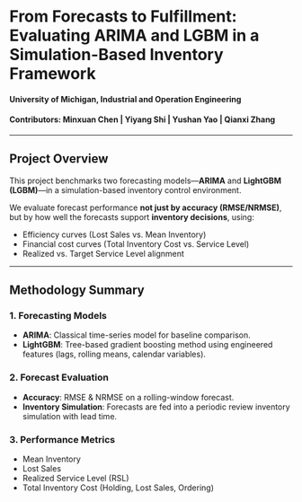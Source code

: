 # From Forecasts to Fulfillment: Evaluating ARIMA and LGBM in a Simulation-Based Inventory Framework

#### University of Michigan, Industrial and Operation Engineering
#### Contributors: Minxuan Chen | Yiyang Shi | Yushan Yao | Qianxi Zhang

---

## Project Overview

This project benchmarks two forecasting models—**ARIMA** and **LightGBM (LGBM)**—in a simulation-based inventory control environment.

We evaluate forecast performance **not just by accuracy (RMSE/NRMSE)**, but by how well the forecasts support **inventory decisions**, using:
- Efficiency curves (Lost Sales vs. Mean Inventory)
- Financial cost curves (Total Inventory Cost vs. Service Level)
- Realized vs. Target Service Level alignment

---

## Methodology Summary

### 1. Forecasting Models
- **ARIMA**: Classical time-series model for baseline comparison.
- **LightGBM**: Tree-based gradient boosting method using engineered features (lags, rolling means, calendar variables).

### 2. Forecast Evaluation
- **Accuracy**: RMSE & NRMSE on a rolling-window forecast.
- **Inventory Simulation**: Forecasts are fed into a periodic review inventory simulation with lead time.

### 3. Performance Metrics
- Mean Inventory
- Lost Sales
- Realized Service Level (RSL)
- Total Inventory Cost (Holding, Lost Sales, Ordering)